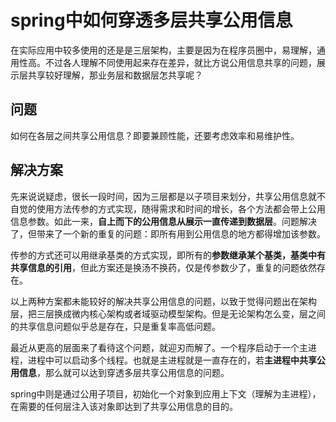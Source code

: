 # spring中如何穿透多层共享公用信息

在实际应用中较多使用的还是是三层架构，主要是因为在程序员圈中，易理解，通用性高。不过各人理解不同使用起来存在差异，就比方说公用信息共享的问题，展示层共享较好理解，那业务层和数据层怎共享呢？

## 问题

如何在各层之间共享公用信息？即要兼顾性能，还要考虑效率和易维护性。

## 解决方案

先来说说疑虑，很长一段时间，因为三层都是以子项目来划分，共享公用信息就不自觉的使用方法传参的方式实现，随得需求和时间的增长，各个方法都会带上公用信息参数。如此一来，**自上而下的公用信息从展示一直传递到数据层**。问题解决了，但带来了一个新的重复的问题：即所有用到公用信息的地方都得增加该参数。

传参的方式还可以用继承基类的方式实现，即所有的**参数继承某个基类，基类中有共享信息的引用**，但此方案还是换汤不换药，仅是传参数少了，重复的问题依然存在。

以上两种方案都未能较好的解决共享公用信息的问题，以致于觉得问题出在架构层，把三层换成微内核心架构或者域驱动模型架构。但是无论架构怎么变，层之间的共享信息问题似乎总是存在，只是重复率高低问题。

最近从更高的层面来了看待这个问题，就迎刃而解了。一个程序启动于一个主进程，进程中可以启动多个线程。也就是主进程就是一直存在的，若**主进程中共享公用信息**，那么就可以达到穿透多层共享公用信息的问题。

spring中则是通过公用子项目，初始化一个对象到应用上下文（理解为主进程），在需要的任何层注入该对象即达到了共享公用信息的目的。

